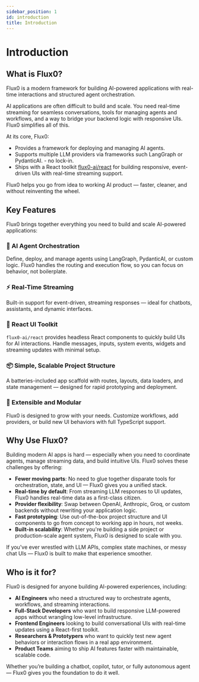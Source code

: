 ```yaml
---
sidebar_position: 1
id: introduction
title: Introduction
---
```


# Introduction

## What is Flux0?

Flux0 is a modern framework for building AI-powered applications with real-time interactions and structured agent orchestration.

AI applications are often difficult to build and scale. You need real-time streaming for seamless conversations, tools for managing agents and workflows, and a way to bridge your backend logic with responsive UIs. Flux0 simplifies all of this.

At its core, Flux0:

- Provides a framework for deploying and managing AI agents.
- Supports multiple LLM providers via frameworks such LangGraph or PydanticAI. - no lock-in.
- Ships with a React toolkit [flux0-ai/react](https://github.com/flux0-ai/flux0-react) for building responsive, event-driven UIs with real-time streaming support.

Flux0 helps you go from idea to working AI product — faster, cleaner, and without reinventing the wheel.

## Key Features

Flux0 brings together everything you need to build and scale AI-powered applications:

### 🧠 AI Agent Orchestration

Define, deploy, and manage agents using LangGraph, PydanticAI, or custom logic. Flux0 handles the routing and execution flow, so you can focus on behavior, not boilerplate.

### ⚡ Real-Time Streaming

Built-in support for event-driven, streaming responses — ideal for chatbots, assistants, and dynamic interfaces.

### 🧩 React UI Toolkit

`flux0-ai/react` provides headless React components to quickly build UIs for AI interactions. Handle messages, inputs, system events, widgets and streaming updates with minimal setup.

### 📦 Simple, Scalable Project Structure

A batteries-included app scaffold with routes, layouts, data loaders, and state management — designed for rapid prototyping and deployment.

### 🔌 Extensible and Modular

Flux0 is designed to grow with your needs. Customize workflows, add providers, or build new UI behaviors with full TypeScript support.

## Why Use Flux0?

Building modern AI apps is hard — especially when you need to coordinate agents, manage streaming data, and build intuitive UIs. Flux0 solves these challenges by offering:

- **Fewer moving parts**: No need to glue together disparate tools for orchestration, state, and UI — Flux0 gives you a unified stack.
- **Real-time by default**: From streaming LLM responses to UI updates, Flux0 handles real-time data as a first-class citizen.
- **Provider flexibility**: Swap between OpenAI, Anthropic, Groq, or custom backends without rewriting your application logic.
- **Fast prototyping**: Use out-of-the-box project structure and UI components to go from concept to working app in hours, not weeks.
- **Built-in scalability**: Whether you're building a side project or production-scale agent system, Flux0 is designed to scale with you.

If you've ever wrestled with LLM APIs, complex state machines, or messy chat UIs — Flux0 is built to make that experience smoother.

## Who is it for?

Flux0 is designed for anyone building AI-powered experiences, including:

- **AI Engineers** who need a structured way to orchestrate agents, workflows, and streaming interactions.
- **Full-Stack Developers** who want to build responsive LLM-powered apps without wrangling low-level infrastructure.
- **Frontend Engineers** looking to build conversational UIs with real-time updates using a React-first toolkit.
- **Researchers & Prototypers** who want to quickly test new agent behaviors or interaction flows in a real app environment.
- **Product Teams** aiming to ship AI features faster with maintainable, scalable code.

Whether you’re building a chatbot, copilot, tutor, or fully autonomous agent — Flux0 gives you the foundation to do it well.
